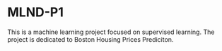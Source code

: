 # MLND-P1
This is a machine learning project focused on supervised learning.
The project is dedicated to Boston Housing Prices Prediciton.
